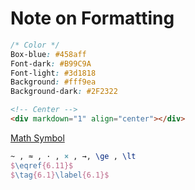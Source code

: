 
# Note on Formatting

```css
/* Color */
Box-blue: #458aff
Font-dark: #B99C9A
Font-light: #3d1818
Background: #fff9ea 
Background-dark: #2F2322
```

```html
<!-- Center -->
<div markdown="1" align="center"></div>
```

[Math Symbol](https://www.rapidtables.com/math/symbols/Basic_Math_Symbols.html)

```latex
~ , ≈ , · , × , →, \ge , \lt
$\eqref{6.11}$
$\tag{6.1}\label{6.1}$
```